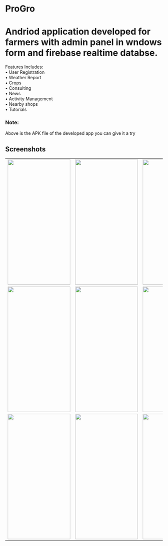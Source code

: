 # ProGro
# Andriod application developed for farmers with admin panel in wndows form and firebase realtime databse.
Features Includes: <br/>
•	User Registration <br/>
•	Weather Report <br/>
•	Crops <br/>
•	Consulting <br/>
•	News <br/>
•	Activity Management <br/>
•	Nearby shops <br/>
•	Tutorials <br/>

### Note:
Above is the APK file of the developed app you can give it a try 

## Screenshots
<table style="text-align:center">

  <tr>
   <td><img src="https://user-images.githubusercontent.com/68009941/150780401-4c1ff4b2-b466-4f9e-8b1d-99ef2e998125.jpg" align="center" height="400" width="200"/></td>
   <td><img src="https://user-images.githubusercontent.com/68009941/150826883-6d7993ce-d63a-454a-92e3-215484f88124.jpg" align="center" height="400" width="200" /></td>
   <td><img src="https://user-images.githubusercontent.com/68009941/151507598-7934d6f9-f2f4-4775-88b4-9c7cf385d883.jpg" align="center" height="400" width="200" /></td>
   <td><img src="https://user-images.githubusercontent.com/68009941/151507680-5b4a28be-1fbc-419e-9dd2-127d71675c4e.jpg" align="center" height="400" width="200" /></td>
  </tr>
  
  <tr>
  <td><img src="https://user-images.githubusercontent.com/68009941/151552857-43b498f9-f41f-42ca-82c2-dfdf97816673.jpg" align="center" height="400" width="200" /></td>
  <td><img src="https://user-images.githubusercontent.com/68009941/151552924-e9b61cd7-09b5-4961-bf0d-eeebe59e8d1f.jpg" align="center" height="400" width="200" /></td>
  <td><img src="https://user-images.githubusercontent.com/68009941/151552941-f07c5603-754f-4c4c-868a-1e2b9f53813c.jpg" align="center" height="400" width="200" /></td>
  <td><img src="https://user-images.githubusercontent.com/68009941/151553411-90a38605-1a12-4b18-b0e3-74c54e64381c.jpg" align="center" height="400" width="200" /></td>
  </tr>
  
   <tr>
  <td><img src="https://user-images.githubusercontent.com/68009941/151553531-85205438-42e3-4d26-8ff2-061c590e1cd6.jpg" align="center" height="400" width="200" /></td>
  <td><img src="https://user-images.githubusercontent.com/68009941/151553780-856f3186-1441-4c2a-82f2-51f84a17c835.jpg" align="center" height="400" width="200" /></td>
  <td><img src="https://user-images.githubusercontent.com/68009941/151553815-bc1cd92a-97d3-4be2-9da9-1d991d9b0e98.jpg" align="center" height="400" width="200" /></td>
  <td><img src="https://user-images.githubusercontent.com/68009941/151553833-861feca3-ec92-4808-a5c3-e1398823e941.jpg" align="center" height="400" width="200" /></td>
  </tr>
</table>
